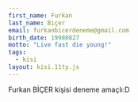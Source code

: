 ```yaml
---
first_name: Furkan 
last_name: Biçer
email: furkanbicerdeneme@gmail.com
birth_date: 19980827
motto: "Live fast die young!"
tags:
  - kisi
layout: kisi.11ty.js
---
```

Furkan BİÇER kişisi deneme amaçlı:D